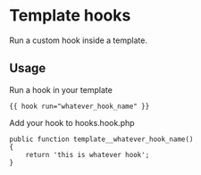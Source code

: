 Template hooks
==============
Run a custom hook inside a template.

	
Usage
-----

Run a hook in your template
	
	{{ hook run="whatever_hook_name" }}
	
Add your hook to hooks.hook.php
	
	public function template__whatever_hook_name()
    {
        return 'this is whatever hook';
    }

